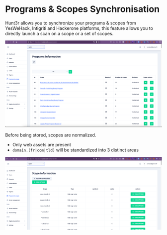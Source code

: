 # Programs & Scopes Synchronisation

Hunt3r allows you to synchronize your programs & scopes from YesWeHack, Intigriti and Hackerone platforms, this feature allows you to directly launch a scan on a scope or a set of scopes.

![](../../assets/images/programs.png)

Before being stored, scopes are normalized.

  - Only web assets are present
  - `domain.(fr|com|tld)` will be standardized into 3 distinct areas

![](../../assets/images/scopes.png)